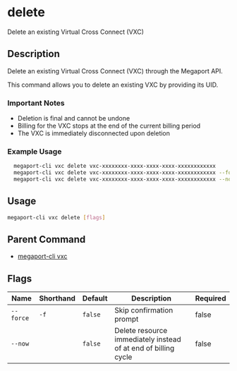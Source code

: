# delete

Delete an existing Virtual Cross Connect (VXC)

## Description

Delete an existing Virtual Cross Connect (VXC) through the Megaport API.

This command allows you to delete an existing VXC by providing its UID.

### Important Notes
  - Deletion is final and cannot be undone
  - Billing for the VXC stops at the end of the current billing period
  - The VXC is immediately disconnected upon deletion

### Example Usage

```sh
  megaport-cli vxc delete vxc-xxxxxxxx-xxxx-xxxx-xxxx-xxxxxxxxxxxx
  megaport-cli vxc delete vxc-xxxxxxxx-xxxx-xxxx-xxxx-xxxxxxxxxxxx --force
  megaport-cli vxc delete vxc-xxxxxxxx-xxxx-xxxx-xxxx-xxxxxxxxxxxx --now
```

## Usage

```sh
megaport-cli vxc delete [flags]
```


## Parent Command

* [megaport-cli vxc](megaport-cli_vxc.md)
## Flags

| Name | Shorthand | Default | Description | Required |
|------|-----------|---------|-------------|----------|
| `--force` | `-f` | `false` | Skip confirmation prompt | false |
| `--now` |  | `false` | Delete resource immediately instead of at end of billing cycle | false |

